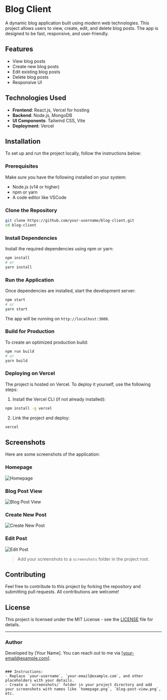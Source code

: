 # Blog Client

A dynamic blog application built using modern web technologies. This project allows users to view, create, edit, and delete blog posts. The app is designed to be fast, responsive, and user-friendly.

## Features

- View blog posts
- Create new blog posts
- Edit existing blog posts
- Delete blog posts
- Responsive UI

## Technologies Used

- **Frontend**: React.js, Vercel for hosting
- **Backend**: Node.js, MongoDB
- **UI Components**: Tailwind CSS, Vite
- **Deployment**: Vercel

## Installation

To set up and run the project locally, follow the instructions below:

### Prerequisites

Make sure you have the following installed on your system:

- Node.js (v14 or higher)
- npm or yarn
- A code editor like VSCode

### Clone the Repository

```bash
git clone https://github.com/your-username/blog-client.git
cd blog-client
```

### Install Dependencies

Install the required dependencies using npm or yarn:

```bash
npm install
# or
yarn install
```

### Run the Application

Once dependencies are installed, start the development server:

```bash
npm start
# or
yarn start
```

The app will be running on `http://localhost:3000`.

### Build for Production

To create an optimized production build:

```bash
npm run build
# or
yarn build
```

### Deploying on Vercel

The project is hosted on Vercel. To deploy it yourself, use the following steps:

1. Install the Vercel CLI (if not already installed):

```bash
npm install -g vercel
```

2. Link the project and deploy:

```bash
vercel
```

## Screenshots

Here are some screenshots of the application:

### Homepage

![Homepage](screenshots/homepage.png)

### Blog Post View

![Blog Post View](screenshots/blog-post-view.png)

### Create New Post

![Create New Post](screenshots/create-new-post.png)

### Edit Post

![Edit Post](screenshots/edit-post.png)

> Add your screenshots to a `screenshots` folder in the project root.

## Contributing

Feel free to contribute to this project by forking the repository and submitting pull requests. All contributions are welcome!

## License

This project is licensed under the MIT License - see the [LICENSE](LICENSE) file for details.

---

### Author

Developed by [Your Name]. You can reach out to me via [your-email@example.com].
```

### Instructions:
- Replace `your-username`, `your-email@example.com`, and other placeholders with your details.
- Create a `screenshots/` folder in your project directory and add your screenshots with names like `homepage.png`, `blog-post-view.png`, etc.
